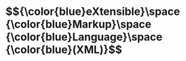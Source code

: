 <h1>$${\color{blue}eXtensible}\space {\color{blue}Markup}\space {\color{blue}Language}\space {\color{blue}(XML)}$$</h1>
